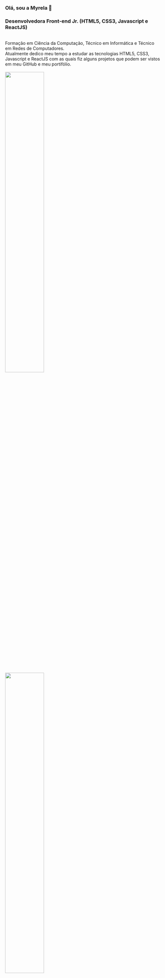 ### Olá, sou a Myrela 👋
### Desenvolvedora Front-end Jr. (HTML5, CSS3, Javascript e ReactJS)
<br>
Formação em Ciência da Computação, Técnico em Informática e Técnico em
Redes de Computadores.
<br>
Atualmente dedico meu tempo a estudar as tecnologias HTML5, CSS3,
Javascript e ReactJS com as quais fiz alguns projetos que podem ser vistos em
meu GitHub e meu portifólio.
<br>
<br>

<img width=50% src="https://github-readme-stats.vercel.app/api?username=mykallella&theme=blue-green"/>
<img width=50% src="https://github-readme-stats.vercel.app/api/top-langs/?username=mykallella&theme=blue-green"/>

<strong>Telefone: (12) 992253905</strong>
<br>
<strong>Gmail: mykallella@gmail.com</strong>
<br>
<strong>Linkedin: https://www.linkedin.com/in/myrelacaroline</strong>
<br>
<br>
<strong>Portifólio: https://portifolio-sybl.vercel.app/</strong>


